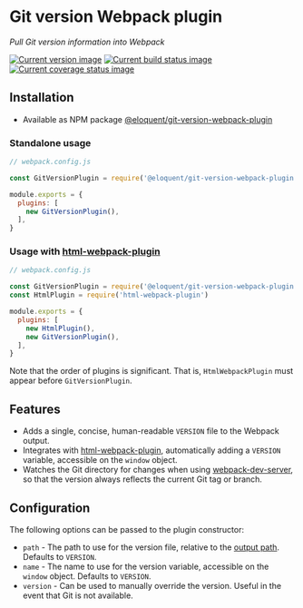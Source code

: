 # Git version Webpack plugin

*Pull Git version information into Webpack*

[![Current version image][version-image]][current version]
[![Current build status image][build-image]][current build status]
[![Current coverage status image][coverage-image]][current coverage status]

[build-image]: https://img.shields.io/travis/eloquent/git-version-webpack-plugin/master.svg?style=flat-square "Current build status for the master branch"
[coverage-image]: https://img.shields.io/codecov/c/github/eloquent/git-version-webpack-plugin/master.svg?style=flat-square "Current test coverage for the master branch"
[current build status]: https://travis-ci.org/eloquent/git-version-webpack-plugin
[current coverage status]: https://codecov.io/github/eloquent/git-version-webpack-plugin
[current version]: https://www.npmjs.com/package/@eloquent/git-version-webpack-plugin
[version-image]: https://img.shields.io/npm/v/@eloquent/git-version-webpack-plugin.svg?style=flat-square "This project uses semantic versioning"

## Installation

- Available as NPM package [@eloquent/git-version-webpack-plugin]

[@eloquent/git-version-webpack-plugin]: https://www.npmjs.com/package/@eloquent/git-version-webpack-plugin

### Standalone usage

~~~js
// webpack.config.js

const GitVersionPlugin = require('@eloquent/git-version-webpack-plugin')

module.exports = {
  plugins: [
    new GitVersionPlugin(),
  ],
}
~~~

### Usage with [html-webpack-plugin]

~~~js
// webpack.config.js

const GitVersionPlugin = require('@eloquent/git-version-webpack-plugin')
const HtmlPlugin = require('html-webpack-plugin')

module.exports = {
  plugins: [
    new HtmlPlugin(),
    new GitVersionPlugin(),
  ],
}
~~~

Note that the order of plugins is significant. That is, `HtmlWebpackPlugin` must
appear before `GitVersionPlugin`.

## Features

- Adds a single, concise, human-readable `VERSION` file to the Webpack output.
- Integrates with [html-webpack-plugin], automatically adding a `VERSION`
  variable, accessible on the `window` object.
- Watches the Git directory for changes when using [webpack-dev-server], so that
  the version always reflects the current Git tag or branch.

## Configuration

The following options can be passed to the plugin constructor:

- `path`    - The path to use for the version file, relative to the
              [output path]. Defaults to `VERSION`.
- `name`    - The name to use for the version variable, accessible on the
              `window` object. Defaults to `VERSION`.
- `version` - Can be used to manually override the version. Useful in the event
              that Git is not available.

[html-webpack-plugin]: https://github.com/jantimon/html-webpack-plugin
[output path]: https://webpack.js.org/configuration/output/#output-path
[webpack-dev-server]: https://github.com/webpack/webpack-dev-server
